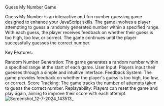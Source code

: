
Guess My Number Game

Guess My Number is an interactive and fun number guessing game designed to enhance your JavaScript skills. The game involves a player attempting to guess a randomly generated number within a specified range. With each guess, the player receives feedback on whether their guess is too high, too low, or correct. The game continues until the player successfully guesses the correct number.

Key Features:

Random Number Generation: The game generates a random number within a specified range at the start of each game.
User Input: Players input their guesses through a simple and intuitive interface.
Feedback System: The game provides feedback on whether the player's guess is too high, too low, or correct.
Score Tracking: The game tracks the number of attempts taken to guess the correct number.
Replayability: Players can reset the game and play again, aiming to improve their score with each attempt.
![Screenshot_12-7-2024_143513_](https://github.com/user-attachments/assets/99044e8e-fb05-4e01-ba50-eeb243090d29)
